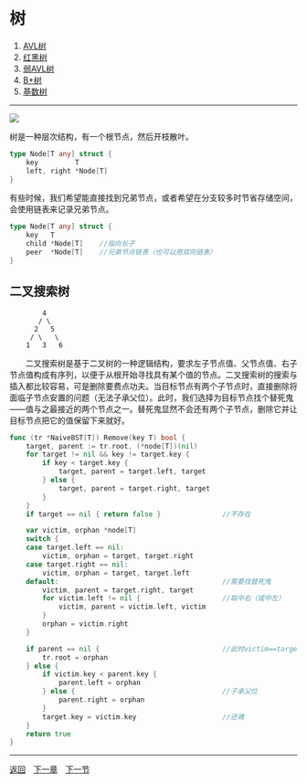 # 树
 1. [AVL树](4A.md)
 2. [红黑树](4B.md)
 3. [弱AVL树](4C.md)
 4. [B+树](4D.md)
 5. [基数树](4E.md)

___
![](images/Tree.png)

树是一种层次结构，有一个根节点，然后开枝散叶。
```go
type Node[T any] struct {
    key         T
    left, right *Node[T]
}
```
有些时候，我们希望能直接找到兄弟节点，或者希望在分支较多时节省存储空间，会使用链表来记录兄弟节点。
```go
type Node[T any] struct {
    key   T
    child *Node[T]    //指向长子
    peer  *Node[T]    //兄弟节点链表（也可以用双向链表）
}
```

## 二叉搜索树
```
        4
       / \
      2   5
     / \   \
    1   3   6
```
　　二叉搜索树是基于二叉树的一种逻辑结构，要求左子节点值、父节点值、右子节点值构成有序列，以便于从根开始寻找具有某个值的节点。二叉搜索树的搜索与插入都比较容易，可是删除要费点功夫。当目标节点有两个子节点时，直接删除将面临子节点安置的问题（无法子承父位）。此时，我们选择为目标节点找个替死鬼——值与之最接近的两个节点之一。替死鬼显然不会还有两个子节点，删除它并让目标节点把它的值保留下来就好。
```go
func (tr *NaiveBST[T]) Remove(key T) bool {
    target, parent := tr.root, (*node[T])(nil)
    for target != nil && key != target.key {
        if key < target.key {
            target, parent = target.left, target
        } else {
            target, parent = target.right, target
        }
    }
    if target == nil { return false }               //不存在

    var victim, orphan *node[T]
    switch {
    case target.left == nil:
        victim, orphan = target, target.right
    case target.right == nil:
        victim, orphan = target, target.left
    default:                                        //需要找替死鬼
        victim, parent = target.right, target
        for victim.left != nil {                    //取中右（或中左）
            victim, parent = victim.left, victim
        }
        orphan = victim.right
    }

    if parent == nil {                              //此时victim==target
        tr.root = orphan
    } else {
        if victim.key < parent.key {
            parent.left = orphan
        } else {                                    //子承父位
            parent.right = orphan
        }
        target.key = victim.key                     //还魂
    }
    return true
}
```

---
[返回](../README.md)　[下一章](5.md)　[下一节](4A.md)